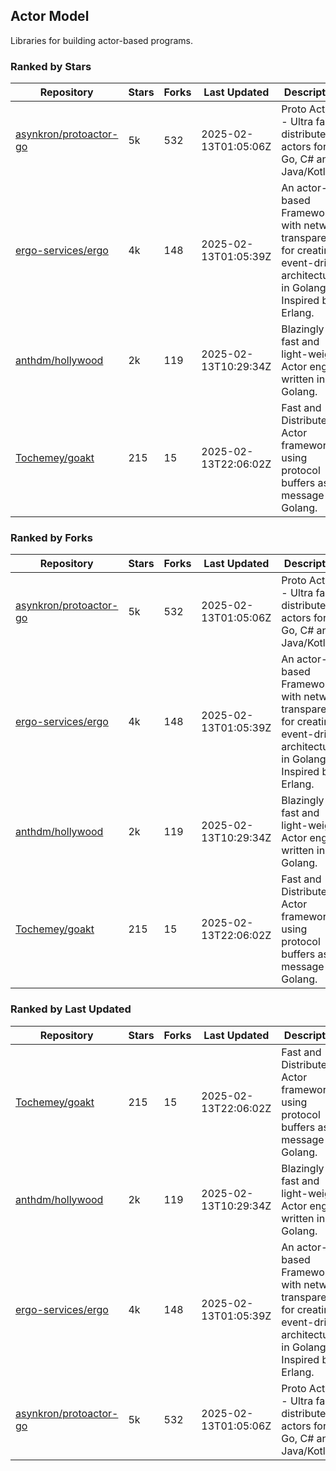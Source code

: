 ## Actor Model

Libraries for building actor-based programs.

### Ranked by Stars

| Repository | Stars | Forks | Last Updated | Description | 
|------------|-------|-------|--------------|-------------|
| [asynkron/protoactor-go](https://github.com/asynkron/protoactor-go) | 5k | 532 | 2025-02-13T01:05:06Z |  Proto Actor - Ultra fast distributed actors for Go, C# and Java/Kotlin. |
| [ergo-services/ergo](https://github.com/ergo-services/ergo) | 4k | 148 | 2025-02-13T01:05:39Z |  An actor-based Framework with network transparency for creating event-driven architecture in Golang. Inspired by Erlang. |
| [anthdm/hollywood](https://github.com/anthdm/hollywood) | 2k | 119 | 2025-02-13T10:29:34Z |  Blazingly fast and light-weight Actor engine written in Golang. |
| [Tochemey/goakt](https://github.com/Tochemey/goakt) | 215 | 15 | 2025-02-13T22:06:02Z |  Fast and Distributed Actor framework using protocol buffers as message for Golang. |

### Ranked by Forks

| Repository | Stars | Forks | Last Updated | Description | 
|------------|-------|-------|--------------|-------------|
| [asynkron/protoactor-go](https://github.com/asynkron/protoactor-go) | 5k | 532 | 2025-02-13T01:05:06Z |  Proto Actor - Ultra fast distributed actors for Go, C# and Java/Kotlin. |
| [ergo-services/ergo](https://github.com/ergo-services/ergo) | 4k | 148 | 2025-02-13T01:05:39Z |  An actor-based Framework with network transparency for creating event-driven architecture in Golang. Inspired by Erlang. |
| [anthdm/hollywood](https://github.com/anthdm/hollywood) | 2k | 119 | 2025-02-13T10:29:34Z |  Blazingly fast and light-weight Actor engine written in Golang. |
| [Tochemey/goakt](https://github.com/Tochemey/goakt) | 215 | 15 | 2025-02-13T22:06:02Z |  Fast and Distributed Actor framework using protocol buffers as message for Golang. |

### Ranked by Last Updated

| Repository | Stars | Forks | Last Updated | Description | 
|------------|-------|-------|--------------|-------------|
| [Tochemey/goakt](https://github.com/Tochemey/goakt) | 215 | 15 | 2025-02-13T22:06:02Z |  Fast and Distributed Actor framework using protocol buffers as message for Golang. |
| [anthdm/hollywood](https://github.com/anthdm/hollywood) | 2k | 119 | 2025-02-13T10:29:34Z |  Blazingly fast and light-weight Actor engine written in Golang. |
| [ergo-services/ergo](https://github.com/ergo-services/ergo) | 4k | 148 | 2025-02-13T01:05:39Z |  An actor-based Framework with network transparency for creating event-driven architecture in Golang. Inspired by Erlang. |
| [asynkron/protoactor-go](https://github.com/asynkron/protoactor-go) | 5k | 532 | 2025-02-13T01:05:06Z |  Proto Actor - Ultra fast distributed actors for Go, C# and Java/Kotlin. |

